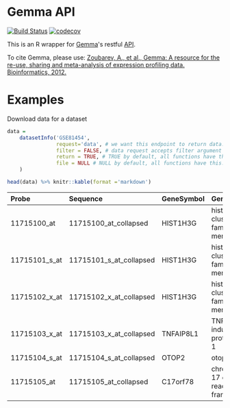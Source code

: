 
Gemma API
=========

[![Build Status](https://travis-ci.org/oganm/gemmaAPI.svg?branch=master)](https://travis-ci.org/oganm/gemmaAPI) [![codecov](https://codecov.io/gh/oganm/gemmaAPI/branch/master/graph/badge.svg)](https://codecov.io/gh/oganm/gemmaAPI)

This is an R wrapper for [Gemma](http://www.chibi.ubc.ca/Gemma/home.html)'s restful [API](http://www.chibi.ubc.ca/Gemma/resources/restapidocs/).

To cite Gemma, please use: [Zoubarev, A., et al., Gemma: A resource for the re-use, sharing and meta-analysis of expression profiling data. Bioinformatics, 2012.](http://dx.doi.org/doi:10.1093/bioinformatics/bts430)

Examples
========

Download data for a dataset

``` r
data = 
    datasetInfo('GSE81454',
                request='data', # we want this endpoint to return data. see documentation
                filter = FALSE, # data request accepts filter argument we want non filtered data
                return = TRUE, # TRUE by default, all functions have this. if false there'll be no return
                file = NULL # NULL by default, all functions have this. If specificed, output will be saved.
    )

head(data) %>% knitr::kable(format ='markdown')
```

<table style="width:100%;">
<colgroup>
<col width="0%" />
<col width="1%" />
<col width="0%" />
<col width="1%" />
<col width="0%" />
<col width="0%" />
<col width="3%" />
<col width="3%" />
<col width="3%" />
<col width="3%" />
<col width="3%" />
<col width="3%" />
<col width="3%" />
<col width="3%" />
<col width="3%" />
<col width="3%" />
<col width="3%" />
<col width="3%" />
<col width="3%" />
<col width="3%" />
<col width="3%" />
<col width="3%" />
<col width="3%" />
<col width="3%" />
<col width="3%" />
<col width="3%" />
<col width="3%" />
<col width="3%" />
<col width="3%" />
<col width="3%" />
<col width="3%" />
<col width="3%" />
<col width="3%" />
<col width="3%" />
<col width="3%" />
<col width="3%" />
<col width="3%" />
</colgroup>
<thead>
<tr class="header">
<th align="left">Probe</th>
<th align="left">Sequence</th>
<th align="left">GeneSymbol</th>
<th align="left">GeneName</th>
<th align="left">GemmaId</th>
<th align="left">NCBIid</th>
<th align="right">GSE81454_Biomat_16___BioAssayId=414333Name=patient1258.030[38764]</th>
<th align="right">GSE81454_Biomat_17___BioAssayId=414332Name=patient1258.030[38792]</th>
<th align="right">GSE81454_Biomat_19___BioAssayId=414331Name=patient1258.030[38848]</th>
<th align="right">GSE81454_Biomat_3___BioAssayId=414330Name=patient1258.030[39011]</th>
<th align="right">GSE81454_Biomat_1___BioAssayId=414329Name=patient1258.030[39105]</th>
<th align="right">GSE81454_Biomat_29___BioAssayId=414345Name=patient1258.343[39400]</th>
<th align="right">GSE81454_Biomat_5___BioAssayId=414344Name=patient1258.343[39428]</th>
<th align="right">GSE81454_Biomat_2___BioAssayId=414343Name=patient1258.343[39456]</th>
<th align="right">GSE81454_Biomat_9___BioAssayId=414342Name=patient1258.343[39540]</th>
<th align="right">GSE81454_Biomat_7___BioAssayId=414341Name=patient1258.343[39576]</th>
<th align="right">GSE81454_Biomat_18___BioAssayId=414340Name=patient1258.343[39581]</th>
<th align="right">GSE81454_Biomat_20___BioAssayId=414339Name=patient1258.343[39602]</th>
<th align="right">GSE81454_Biomat_21___BioAssayId=414338Name=patient1258.343[39624]</th>
<th align="right">GSE81454_Biomat_22___BioAssayId=414337Name=patient1258.587[39450]</th>
<th align="right">GSE81454_Biomat_24___BioAssayId=414335Name=patient1258.587[39506]</th>
<th align="right">GSE81454_Biomat_23___BioAssayId=414336Name=patient1258.587[39513]</th>
<th align="right">GSE81454_Biomat_25___BioAssayId=414334Name=patient1258.587[39590]</th>
<th align="right">GSE81454_Biomat_4___BioAssayId=414359Name=patient1258.896[39226]</th>
<th align="right">GSE81454_Biomat_6___BioAssayId=414358Name=patient1258.896[39254]</th>
<th align="right">GSE81454_Biomat_8___BioAssayId=414357Name=patient1258.896[39288]</th>
<th align="right">GSE81454_Biomat_10___BioAssayId=414356Name=patient1258.896[39367]</th>
<th align="right">GSE81454_Biomat_11___BioAssayId=414355Name=patient1258.896[39548]</th>
<th align="right">GSE81454_Biomat_12___BioAssayId=414354Name=patient1258.896[39562]</th>
<th align="right">GSE81454_Biomat_13___BioAssayId=414353Name=patient1258.896[39591]</th>
<th align="right">GSE81454_Biomat_14___BioAssayId=414352Name=patient1258.896[39623]</th>
<th align="right">GSE81454_Biomat_15___BioAssayId=414351Name=patient1258.914[39345]</th>
<th align="right">GSE81454_Biomat_26___BioAssayId=414350Name=patient1258.914[39373]</th>
<th align="right">GSE81454_Biomat_27___BioAssayId=414349Name=patient1258.914[39457]</th>
<th align="right">GSE81454_Biomat_30___BioAssayId=414348Name=patient1258.914[39547]</th>
<th align="right">GSE81454_Biomat_31___BioAssayId=414347Name=patient1258.914[39571]</th>
<th align="right">GSE81454_Biomat_28___BioAssayId=414346Name=patient1258.914[39583]</th>
</tr>
</thead>
<tbody>
<tr class="odd">
<td align="left">11715100_at</td>
<td align="left">11715100_at_collapsed</td>
<td align="left">HIST1H3G</td>
<td align="left">histone cluster 1 H3 family member g</td>
<td align="left">177297</td>
<td align="left">8355</td>
<td align="right">5.570503</td>
<td align="right">5.659476</td>
<td align="right">6.415036</td>
<td align="right">5.034429</td>
<td align="right">5.426796</td>
<td align="right">4.892293</td>
<td align="right">4.487101</td>
<td align="right">5.400989</td>
<td align="right">4.827804</td>
<td align="right">5.033017</td>
<td align="right">5.718246</td>
<td align="right">4.606636</td>
<td align="right">5.112832</td>
<td align="right">4.287139</td>
<td align="right">NaN</td>
<td align="right">5.188428</td>
<td align="right">5.113690</td>
<td align="right">5.457128</td>
<td align="right">5.512145</td>
<td align="right">5.563537</td>
<td align="right">5.945753</td>
<td align="right">5.194899</td>
<td align="right">6.175907</td>
<td align="right">4.784630</td>
<td align="right">6.182247</td>
<td align="right">5.069350</td>
<td align="right">5.833374</td>
<td align="right">5.048324</td>
<td align="right">4.751341</td>
<td align="right">5.432465</td>
<td align="right">5.769437</td>
</tr>
<tr class="even">
<td align="left">11715101_s_at</td>
<td align="left">11715101_s_at_collapsed</td>
<td align="left">HIST1H3G</td>
<td align="left">histone cluster 1 H3 family member g</td>
<td align="left">177297</td>
<td align="left">8355</td>
<td align="right">5.487294</td>
<td align="right">5.853946</td>
<td align="right">5.250355</td>
<td align="right">6.109771</td>
<td align="right">5.865544</td>
<td align="right">5.270979</td>
<td align="right">5.450986</td>
<td align="right">5.891231</td>
<td align="right">5.618118</td>
<td align="right">5.644962</td>
<td align="right">6.278008</td>
<td align="right">5.485405</td>
<td align="right">5.313066</td>
<td align="right">5.452718</td>
<td align="right">NaN</td>
<td align="right">5.922531</td>
<td align="right">5.803046</td>
<td align="right">6.420421</td>
<td align="right">5.627906</td>
<td align="right">5.377154</td>
<td align="right">5.824762</td>
<td align="right">5.380240</td>
<td align="right">5.233704</td>
<td align="right">5.121242</td>
<td align="right">6.178770</td>
<td align="right">5.743275</td>
<td align="right">6.681119</td>
<td align="right">5.611355</td>
<td align="right">6.094411</td>
<td align="right">5.869234</td>
<td align="right">5.840989</td>
</tr>
<tr class="odd">
<td align="left">11715102_x_at</td>
<td align="left">11715102_x_at_collapsed</td>
<td align="left">HIST1H3G</td>
<td align="left">histone cluster 1 H3 family member g</td>
<td align="left">177297</td>
<td align="left">8355</td>
<td align="right">5.257834</td>
<td align="right">5.667169</td>
<td align="right">6.338848</td>
<td align="right">5.432034</td>
<td align="right">5.532680</td>
<td align="right">5.030987</td>
<td align="right">4.772605</td>
<td align="right">5.429676</td>
<td align="right">4.990259</td>
<td align="right">5.389860</td>
<td align="right">5.725368</td>
<td align="right">4.979633</td>
<td align="right">5.133323</td>
<td align="right">4.942821</td>
<td align="right">NaN</td>
<td align="right">5.214772</td>
<td align="right">5.136746</td>
<td align="right">5.728541</td>
<td align="right">5.573771</td>
<td align="right">5.383527</td>
<td align="right">5.718765</td>
<td align="right">5.148762</td>
<td align="right">5.741534</td>
<td align="right">4.936318</td>
<td align="right">6.366660</td>
<td align="right">5.099642</td>
<td align="right">5.727999</td>
<td align="right">5.288398</td>
<td align="right">5.410846</td>
<td align="right">5.514827</td>
<td align="right">5.355642</td>
</tr>
<tr class="even">
<td align="left">11715103_x_at</td>
<td align="left">11715103_x_at_collapsed</td>
<td align="left">TNFAIP8L1</td>
<td align="left">TNF alpha induced protein 8 like 1</td>
<td align="left">383466</td>
<td align="left">126282</td>
<td align="right">6.953158</td>
<td align="right">6.858097</td>
<td align="right">7.447029</td>
<td align="right">6.388124</td>
<td align="right">6.063064</td>
<td align="right">6.321904</td>
<td align="right">6.340300</td>
<td align="right">6.123329</td>
<td align="right">6.317084</td>
<td align="right">6.025254</td>
<td align="right">6.367156</td>
<td align="right">6.799037</td>
<td align="right">7.040401</td>
<td align="right">6.557198</td>
<td align="right">NaN</td>
<td align="right">6.629878</td>
<td align="right">6.977430</td>
<td align="right">6.750851</td>
<td align="right">7.408168</td>
<td align="right">7.359081</td>
<td align="right">7.244597</td>
<td align="right">7.321723</td>
<td align="right">6.984844</td>
<td align="right">6.461715</td>
<td align="right">6.555690</td>
<td align="right">6.316880</td>
<td align="right">6.925883</td>
<td align="right">6.809245</td>
<td align="right">5.967934</td>
<td align="right">7.223364</td>
<td align="right">6.474017</td>
</tr>
<tr class="odd">
<td align="left">11715104_s_at</td>
<td align="left">11715104_s_at_collapsed</td>
<td align="left">OTOP2</td>
<td align="left">otopetrin 2</td>
<td align="left">371285</td>
<td align="left">92736</td>
<td align="right">4.898549</td>
<td align="right">4.879274</td>
<td align="right">4.988879</td>
<td align="right">5.134439</td>
<td align="right">5.227622</td>
<td align="right">4.634448</td>
<td align="right">4.651539</td>
<td align="right">4.816147</td>
<td align="right">4.845465</td>
<td align="right">4.830638</td>
<td align="right">5.405226</td>
<td align="right">4.545178</td>
<td align="right">4.988664</td>
<td align="right">4.561036</td>
<td align="right">NaN</td>
<td align="right">4.920630</td>
<td align="right">4.889482</td>
<td align="right">5.125845</td>
<td align="right">4.781876</td>
<td align="right">4.601714</td>
<td align="right">5.121119</td>
<td align="right">4.699846</td>
<td align="right">5.013212</td>
<td align="right">4.465212</td>
<td align="right">5.929242</td>
<td align="right">4.788102</td>
<td align="right">5.499493</td>
<td align="right">4.703555</td>
<td align="right">4.757666</td>
<td align="right">5.626993</td>
<td align="right">5.355086</td>
</tr>
<tr class="even">
<td align="left">11715105_at</td>
<td align="left">11715105_at_collapsed</td>
<td align="left">C17orf78</td>
<td align="left">chromosome 17 open reading frame 78</td>
<td align="left">418711</td>
<td align="left">284099</td>
<td align="right">3.847085</td>
<td align="right">4.127623</td>
<td align="right">3.769223</td>
<td align="right">4.081084</td>
<td align="right">3.814237</td>
<td align="right">3.823463</td>
<td align="right">4.129402</td>
<td align="right">4.070782</td>
<td align="right">3.997425</td>
<td align="right">4.061624</td>
<td align="right">4.311170</td>
<td align="right">3.711516</td>
<td align="right">4.088457</td>
<td align="right">3.856652</td>
<td align="right">NaN</td>
<td align="right">3.873692</td>
<td align="right">3.956026</td>
<td align="right">4.035804</td>
<td align="right">4.312054</td>
<td align="right">4.256968</td>
<td align="right">3.942893</td>
<td align="right">3.860630</td>
<td align="right">3.864055</td>
<td align="right">3.881321</td>
<td align="right">4.236889</td>
<td align="right">4.029763</td>
<td align="right">4.506718</td>
<td align="right">3.996703</td>
<td align="right">3.849092</td>
<td align="right">4.211920</td>
<td align="right">4.313114</td>
</tr>
</tbody>
</table>
